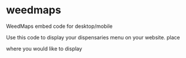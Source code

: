 # weedmaps
WeedMaps embed code for desktop/mobile

Use this code to display your dispensaries menu on your website.
place <code><div id="storeMenu"></div></code> where you would like to display
